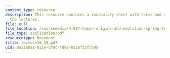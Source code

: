 ```yaml
---
content_type: resource
description: This resource contains a vocabulary sheet with terms and concepts from
  the lectures.
file: null
file_location: /coursemedia/3-987-human-origins-and-evolution-spring-2006/8a216ba1021ebf8cfd880126f13fcb05_lecture18_19.pdf
file_type: application/pdf
resourcetype: Document
title: lecture18_19.pdf
uid: 8a216ba1-021e-bf8c-fd88-0126f13fcb05
---
```

